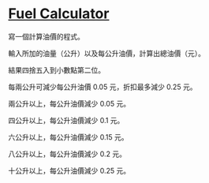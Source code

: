 # [Fuel Calculator](https://www.codewars.com/kata/fuel-calculator/)

寫一個計算油價的程式。

輸入所加的油量（公升）以及每公升油價，計算出總油價（元）。

結果四捨五入到小數點第二位。

每兩公升可減少每公升油價 0.05 元，折扣最多減少 0.25 元。

兩公升以上，每公升油價減少 0.05 元。

四公升以上，每公升油價減少 0.1 元。

六公升以上，每公升油價減少 0.15 元。

八公升以上，每公升油價減少 0.2 元。

十公升以上，每公升油價減少 0.25 元。
